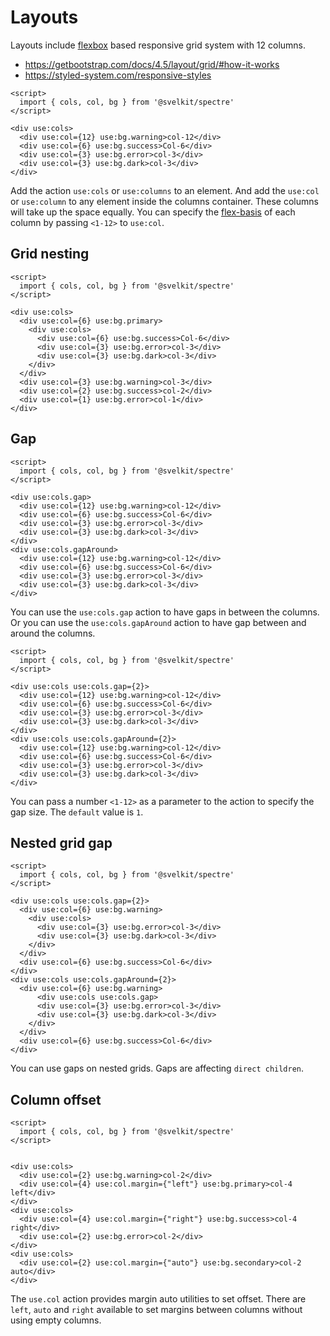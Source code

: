 # Layouts

Layouts include [flexbox](https://developer.mozilla.org/en-US/docs/Glossary/Flexbox) based responsive grid system with 12 columns.

- https://getbootstrap.com/docs/4.5/layout/grid/#how-it-works
- https://styled-system.com/responsive-styles

```example
<script>
  import { cols, col, bg } from '@svelkit/spectre'
</script>

<div use:cols>
  <div use:col={12} use:bg.warning>col-12</div>
  <div use:col={6} use:bg.success>Col-6</div>
  <div use:col={3} use:bg.error>col-3</div>
  <div use:col={3} use:bg.dark>col-3</div>
</div>
```

Add the action `use:cols` or `use:columns` to an element. And add the `use:col` or `use:column` to any element inside the columns container. These columns will take up the space equally. You can specify the [flex-basis](https://developer.mozilla.org/en-US/docs/Web/CSS/flex-basis) of each column by passing `<1-12>` to `use:col`.

## Grid nesting

```example
<script>
  import { cols, col, bg } from '@svelkit/spectre'
</script>

<div use:cols>
  <div use:col={6} use:bg.primary>
    <div use:cols>
      <div use:col={6} use:bg.success>Col-6</div>
      <div use:col={3} use:bg.error>col-3</div>
      <div use:col={3} use:bg.dark>col-3</div>
    </div>
  </div>
  <div use:col={3} use:bg.warning>col-3</div>
  <div use:col={2} use:bg.success>col-2</div>
  <div use:col={1} use:bg.error>col-1</div>
</div>
```

## Gap

```example
<script>
  import { cols, col, bg } from '@svelkit/spectre'
</script>

<div use:cols.gap>
  <div use:col={12} use:bg.warning>col-12</div>
  <div use:col={6} use:bg.success>Col-6</div>
  <div use:col={3} use:bg.error>col-3</div>
  <div use:col={3} use:bg.dark>col-3</div>
</div>
<div use:cols.gapAround>
  <div use:col={12} use:bg.warning>col-12</div>
  <div use:col={6} use:bg.success>Col-6</div>
  <div use:col={3} use:bg.error>col-3</div>
  <div use:col={3} use:bg.dark>col-3</div>
</div>
```

You can use the `use:cols.gap` action to have gaps in between the columns.
Or you can use the `use:cols.gapAround` action to have gap between and around the columns.

```example
<script>
  import { cols, col, bg } from '@svelkit/spectre'
</script>

<div use:cols use:cols.gap={2}>
  <div use:col={12} use:bg.warning>col-12</div>
  <div use:col={6} use:bg.success>Col-6</div>
  <div use:col={3} use:bg.error>col-3</div>
  <div use:col={3} use:bg.dark>col-3</div>
</div>
<div use:cols use:cols.gapAround={2}>
  <div use:col={12} use:bg.warning>col-12</div>
  <div use:col={6} use:bg.success>Col-6</div>
  <div use:col={3} use:bg.error>col-3</div>
  <div use:col={3} use:bg.dark>col-3</div>
</div>
```

You can pass a number `<1-12>` as a parameter to the action to specify the gap size.
The `default` value is `1`.

## Nested grid gap

```example
<script>
  import { cols, col, bg } from '@svelkit/spectre'
</script>

<div use:cols use:cols.gap={2}>
  <div use:col={6} use:bg.warning>
    <div use:cols>
      <div use:col={3} use:bg.error>col-3</div>
      <div use:col={3} use:bg.dark>col-3</div>
    </div>
  </div>
  <div use:col={6} use:bg.success>Col-6</div>
</div>
<div use:cols use:cols.gapAround={2}>
  <div use:col={6} use:bg.warning>
      <div use:cols use:cols.gap>
      <div use:col={3} use:bg.error>col-3</div>
      <div use:col={3} use:bg.dark>col-3</div>
    </div>
  </div>
  <div use:col={6} use:bg.success>Col-6</div>
</div>
```

You can use gaps on nested grids. Gaps are affecting `direct children`.

## Column offset

```example
<script>
  import { cols, col, bg } from '@svelkit/spectre'
</script>


<div use:cols>
  <div use:col={2} use:bg.warning>col-2</div>
  <div use:col={4} use:col.margin={"left"} use:bg.primary>col-4 left</div>
</div>
<div use:cols>
  <div use:col={4} use:col.margin={"right"} use:bg.success>col-4 right</div>
  <div use:col={2} use:bg.error>col-2</div>
</div>
<div use:cols>
  <div use:col={2} use:col.margin={"auto"} use:bg.secondary>col-2 auto</div>
</div>

```

The `use.col` action provides margin auto utilities to set offset. There are `left`, `auto` and `right` available to set margins between columns without using empty columns.
